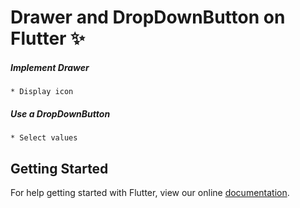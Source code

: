 # Drawer and DropDownButton on Flutter :sparkles:

##### Implement Drawer 
    * Display icon
##### Use a DropDownButton
    * Select values

## Getting Started

For help getting started with Flutter, view our online
[documentation](https://flutter.io/).

